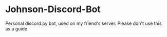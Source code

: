 # Johnson-Discord-Bot
Personal discord.py bot, used on my friend's server. Please don't use this as a guide
